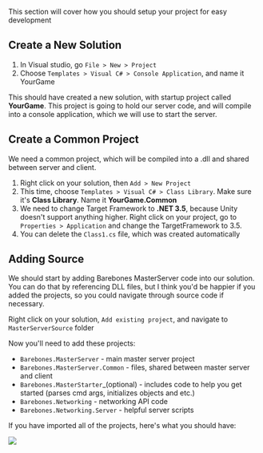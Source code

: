 This section will cover how you should setup your project for easy development

## Create a New Solution

1. In Visual studio, go `File > New > Project`
2. Choose `Templates > Visual C# > Console Application`, and name it YourGame

This should have created a new solution, with startup project called **YourGame**. This project is going to hold our server code, and will compile into a console application, which we will use to start the server.

## Create a Common Project

We need a common project, which will be compiled into a .dll and shared between server and client.

1. Right click on your solution, then `Add > New Project`
2. This time, choose `Templates > Visual C# > Class Library`. Make sure it's **Class Library**. Name it **YourGame.Common**
3. We need to change Target Framework to **.NET 3.5**, because Unity doesn't support anything higher. Right click on your project, go to `Properties > Application` and change the TargetFramework to 3.5. 
4. You can delete the `Class1.cs` file, which was created automatically

## Adding Source

We should start by adding Barebones MasterServer code into our solution. You can do that by referencing DLL files, but I think you'd be happier if you added the projects, so you could navigate through source code if necessary.

Right click on your solution, `Add existing project`, and navigate to `MasterServerSource` folder

Now you'll need to add these projects:
* `Barebones.MasterServer` - main master server project
* `Barebones.MasterServer.Common` - files, shared between master server and client 
* `Barebones.MasterStarter`_(optional) - includes code to help you get started (parses cmd args, initializes objects and etc.)
* `Barebones.Networking` - networking API code
* `Barebones.Networking.Server` - helpful server scripts

If you have imported all of the projects, here's what you should have:

![](http://i.imgur.com/2InoccI.png)
